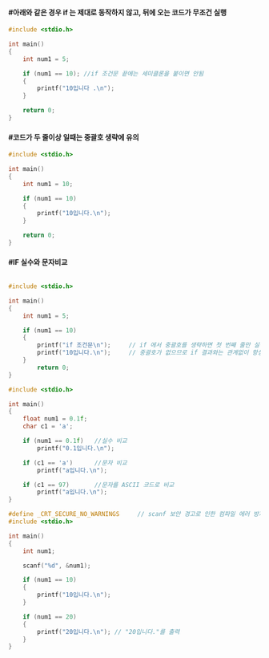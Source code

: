 





#### #아래와 같은 경우 if 는 제대로 동작하지 않고, 뒤에 오는 코드가 무조건 실행

```c
#include <stdio.h>

int main()
{
	int num1 = 5;

	if (num1 == 10); //if 조건문 끝에는 세미클론을 붙이면 안됨
	{
		printf("10입니다 .\n");
	}

	return 0;
}
```







#### #코드가 두 줄이상 일때는 중괄호 생략에 유의

```c
#include <stdio.h>

int main()
{
	int num1 = 10;

	if (num1 == 10)
	{
		printf("10입니다.\n");
	}

	return 0;
}
```



#### #IF 실수와 문자비교

```c

#include <stdio.h>

int main()
{
	int num1 = 5;

	if (num1 == 10)
    {
        printf("if 조건문\n");		// if 에서 중괄호를 생략하면 첫 번째 줄만 실행
		printf("10입니다.\n");		// 중괄호가 없으므로 if 결과와는 관계없이 항상 실행
    }
		return 0;
}
```



```c
#include <stdio.h>

int main()
{
	float num1 = 0.1f;
	char c1 = 'a';

	if (num1 == 0.1f)	//실수 비교
		printf("0.1입니다.\n");

	if (c1 == 'a')		//문자 비교
		printf("a입니다.\n");

	if (c1 == 97)		//문자를 ASCII 코드로 비교
		printf("a입니다.\n");
}
```





```c
#define _CRT_SECURE_NO_WARNINGS		// scanf 보안 경고로 인한 컴파일 에러 방지
#include <stdio.h>

int main()
{
	int num1;

	scanf("%d", &num1);

	if (num1 == 10)
	{
		printf("10입니다.\n");
	}

	if (num1 == 20)
	{
		printf("20입니다.\n"); // "20입니다."를 출력
	}
}
```

